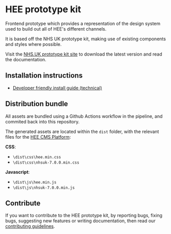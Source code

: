 # HEE prototype kit

Frontend prototype which provides a representation of the design system used to build out all of HEE's different channels.

It is based off the NHS UK prototype kit, making use of existing components and styles where possible. 

Visit the <a href="http://nhsuk-prototype-kit.azurewebsites.net/docs">NHS.UK prototype kit site</a> to download the latest version and read the documentation.

## Installation instructions

- <a href="http://nhsuk-prototype-kit.azurewebsites.net/docs/install/advanced">Developer friendly install guide (technical)</a>

## Distribution bundle

All assets are bundled using a Github Actions workflow in the pipeline, and commited back into this repository.

The generated assets are located within the `dist` folder, with the relevant files for the [HEE CMS Platform](https://github.com/Health-Education-England/hee-cms-platform):

**CSS**:
* `\dist\css\hee.min.css`
* `\dist\css\nhsuk-7.0.0.min.css`

**Javascript**:
- `\dist\js\hee.min.js`
- `\dist\js\nhsuk-7.0.0.min.js`

## Contribute

If you want to contribute to the HEE prototype kit, by reporting bugs, fixing bugs, suggesting new features or writing documentation, then read our [contributing guidelines](CONTRIBUTING.md).